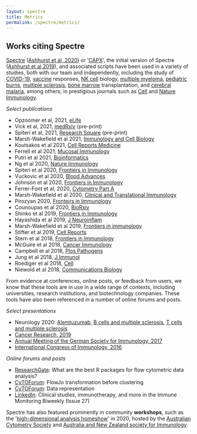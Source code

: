 ```yaml
---
layout: spectre
title: Metrics
permalink: /spectre/metrics/
---
```


## Works citing Spectre

[Spectre](https://immunedynamics.github.io/spectre) ([Ashhurst et al, 2020](https://www.biorxiv.org/content/10.1101/2020.10.22.349563v1.abstract)) or '[CAPX](https://github.com/sydneycytometry/CAPX)', the initial version of Spectre ([Ashhurst et al 2019](https://link.springer.com/protocol/10.1007/978-1-4939-9454-0_12)), and associated scripts have been used in a variety of studies, both with our team and independently, including the study of 
[COVID-19](https://www.sciencedirect.com/science/article/pii/S2666379121000197), 
[vaccine](https://www.nature.com/articles/s41385-021-00379-6) responses, 
[NK cell](https://journals.plos.org/plospathogens/article?id=10.1371/journal.ppat.1006999) biology, 
[multiple myeloma](https://ashpublications.org/bloodadvances/article/4/19/4593/463891/Inverse-relationship-between-oligoclonal-expanded), 
[pediatric burns](https://www.frontiersin.org/articles/10.3389/fimmu.2020.01481/full), 
[multiple sclerosis](https://onlinelibrary.wiley.com/doi/full/10.1002/cti2.1133), 
[bone marrow](https://www.frontiersin.org/articles/10.3389/fimmu.2018.01672/full) transplantation, and 
[cerebral malaria](https://www.nature.com/articles/s42003-018-0216-2), 
among others; in prestigious journals such as [Cell](https://doi.org/10.1016/j.cell.2018.08.013) and [Nature Immunology](https://www.researchgate.net/publication/343838774_The_NK_cell_granule_protein_NKG7_regulates_cytotoxic_granule_exocytosis_and_inflammation).

*Select publications*

- Opzoomer et al, 2021, [eLife](https://elifesciences.org/articles/62915)
- Vick et al, 2021, [medRxiv](https://www.medrxiv.org/content/10.1101/2021.03.25.21254376v1) (pre-print)
- Spiteri et al, 2021, [Research Square](https://www.researchsquare.com/article/rs-388801/v1) (pre-print)
- Marsh-Wakefield et al 2021, [Immunology and Cell Biology](https://doi.org/10.1111/imcb.12456)
- Koutsakos et al 2021, [Cell Reports Medicine](https://www.sciencedirect.com/science/article/pii/S2666379121000197)
- Ferrell et al 2021, [Mucosal Immunology](https://www.nature.com/articles/s41385-021-00379-6)
- Putri et al 2021, [Bioinformatics](https://doi.org/10.1093/bioinformatics/btab038)
- Ng et al 2020, [Nature Immunology](https://www.researchgate.net/publication/343838774_The_NK_cell_granule_protein_NKG7_regulates_cytotoxic_granule_exocytosis_and_inflammation)
- Spiteri et al 2020, [Frontiers in Immunology](https://www.ncbi.nlm.nih.gov/pmc/articles/PMC7752943/)
- Vuckovic et al 2020, [Blood Advances](https://ashpublications.org/bloodadvances/article/4/19/4593/463891/Inverse-relationship-between-oligoclonal-expanded)
- Johnson et al 2020, [Frontiers in Immunology](https://www.frontiersin.org/articles/10.3389/fimmu.2020.01481/full)
- Ferrer-Font et al, 2020, [Cytometry Part A](https://onlinelibrary.wiley.com/doi/abs/10.1002/cyto.a.24016)
- Marsh-Wakefield et al 2020, [Clinical and Translational Immunology](https://onlinelibrary.wiley.com/doi/full/10.1002/cti2.1133)
- Pirozyan 2020, [Fronteirs in Immunology](https://www.frontiersin.org/articles/10.3389/fimmu.2020.00372/full)
- Counoupas et al 2020, [BioRxiv](https://doi.org/10.1101/2020.02.25.964312)
- Shinko et al 2019, [Frontiers in Immunology](https://www.frontiersin.org/articles/10.3389/fimmu.2019.02584/full)
- Hayashida et al 2019, [J Neuroinflam](https://jneuroinflammation.biomedcentral.com/articles/10.1186/s12974-019-1566-5)
- Marsh-Wakefield et al 2019, [Frontiers in immunology](https://www.ncbi.nlm.nih.gov/pmc/articles/PMC6688400/)
- Stifter et al 2019, [Cell Reports](https://www.cell.com/cell-reports/pdf/S2211-1247(19)31492-5.pdf)
- Stern et al 2018, [Frontiers in Immunology](https://www.frontiersin.org/articles/10.3389/fimmu.2018.01672/full)
- McGuire et al 2018, [Cancer Immunology](https://link.springer.com/article/10.1007/s00262-017-2107-7)
- Campbell et al 2018, [Plos Pathogens](https://journals.plos.org/plospathogens/article?id=10.1371/journal.ppat.1006999)
- Jung et al 2018, [J Immunol](https://www.jimmunol.org/content/201/7/2176.abstract)
- Roediger et al 2018, [Cell](https://doi.org/10.1016/j.cell.2018.08.013)
- Niewold et al 2018, [Communications Biology](https://www.nature.com/articles/s42003-018-0216-2)

From evidence at conferences, online posts, or feedback from users, we  know that these tools are in use in a wide range of contexts, including universities, research institutions, and biotechnology companies. These tools have also been referenced in a number of online forums and posts.

*Select presentations*

- Neurology 2020: [Alemtuzumab](https://n.neurology.org/content/94/15_Supplement/3937.abstract), [B cells and multiple sclerosis](https://n.neurology.org/content/94/15_Supplement/3953.abstract), [T cells and multiple sclerosis](https://n.neurology.org/content/94/15_Supplement/5301.abstract)
- [Cancer Research, 2019](https://cancerres.aacrjournals.org/content/79/13_Supplement/2307.short)
- [Annual Meeting of the German Society for Immunology, 2017](https://onlinelibrary.wiley.com/doi/pdf/10.1002/eji.201770300#page=243)
- [International Congress of Immunology, 2016](http://ici2016-c10000.epresenter.com.au/clients/1/121/submissions/14263/abstract.pdf)

*Online forums and posts*

- [ResearchGate](https://www.researchgate.net/post/What_are_the_best_R_packages_for_flow_cytometric_data_analysis): What are the best R packages for flow cytometric data analysis?
- [CyTOForum](http://cytoforum.stanford.edu/viewtopic.php?f=3&t=2007&p=5229&hilit=spectre#p5229): FlowJo transformation before clustering
- [CyTOForum](http://cytoforum.stanford.edu/viewtopic.php?f=3&t=2303&p=5729&hilit=spectre#p5729): Data representation
- [LinkedIn](https://www.linkedin.com/pulse/clinical-studies-immunotherapy-more-immune-monitoring-amir/): Clinical studies, immunotherapy, and more in the Immune Monitoring Biweekly (Issue 27)

Spectre has also featured prominently in community **workshops**, such as the '[high-dimensional analysis homeshow](https://immunedynamics.io/homeshow/)' in 2020, hosted by the [Australian Cytometry Society](https://cytometry.org.au/) and [Australia and New Zealand society for Immunology](https://www.immunology.org.au/).

<br />
